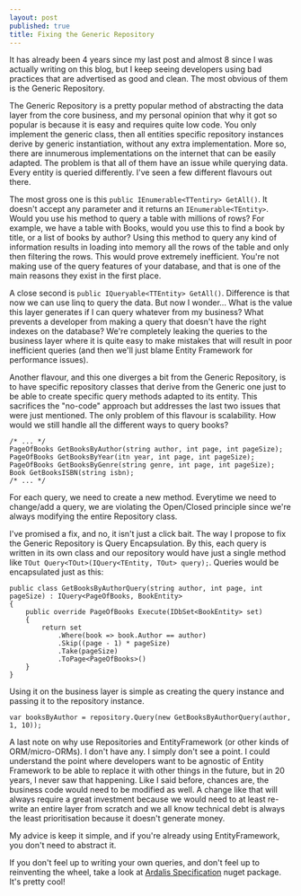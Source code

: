 ```yaml
---
layout: post
published: true
title: Fixing the Generic Repository
---
```

It has already been 4 years since my last post and almost 8 since I was actually writing on this blog, but I keep seeing developers using bad practices that are advertised as good and clean. The most obvious of them is the Generic Repository.

The Generic Repository is a pretty popular method of abstracting the data layer from the core business, and my personal opinion that why it got so popular is because it is easy and requires quite low code. You only implement the generic class, then all entities specific repository instances derive by generic instantiation, without any extra implementation. More so, there are innumerous implementations on the internet that can be easily adapted. The problem is that all of them have an issue while querying data. Every entity is queried differently. I've seen a few different flavours out there.

The most gross one is this `public IEnumerable<TTentiry> GetAll()`. It doesn't accept any parameter and it returns an `IEnumerable<TEntity>`. Would you use his method to query a table with millions of rows? For example, we have a table with Books, would you use this to find a book by title, or a list of books by author? Using this method to query any kind of information results in loading into memory all the rows of the table and only then filtering the rows. This would prove extremely inefficient. You're not making use of the query features of your database, and that is one of the main reasons they exist in the first place.

A close second is `public IQueryable<TTEntity> GetAll()`. Difference is that now we can use linq to query the data. But now I wonder... What is the value this layer generates if I can query whatever from my business? What prevents a developer from making a query that doesn't have the right indexes on the database? We're completely leaking the queries to the business layer where it is quite easy to make mistakes that will result in poor inefficient queries (and then we'll just blame Entity Framework for performance issues).

Another flavour, and this one diverges a bit from the Generic Repository, is to have specific repository classes that derive from the Generic one just to be able to create specific query methods adapted to its entity. This sacrifices the "no-code" approach but addresses the last two issues that were just mentioned. The only problem of this flavour is scalability. How would we still handle all the different ways to query books?

```
/* ... */
PageOfBooks GetBooksByAuthor(string author, int page, int pageSize);
PageOfBooks GetBooksByYear(itn year, int page, int pageSize);
PageOfBooks GetBooksByGenre(string genre, int page, int pageSize);
Book GetBooksISBN(string isbn);
/* ... */
```

For each query, we need to create a new method. Everytime we need to change/add a query, we are violating the Open/Closed principle since we're always modifying the entire Repository class.

I've promised a fix, and no, it isn't just a click bait. The way I propose to fix the Generic Repository is Query Encapsulation. By this, each query is written in its own class and our repository would have just a single method like `TOut Query<TOut>(IQuery<TEntity, TOut> query);`.
Queries would be encapsulated just as this:

```
public class GetBooksByAuthorQuery(string author, int page, int pageSize) : IQuery<PageOfBooks, BookEntity>
{
    public override PageOfBooks Execute(IDbSet<BookEntity> set)
    {
        return set
            .Where(book => book.Author == author)
            .Skip((page - 1) * pageSize)
            .Take(pageSize)
            .ToPage<PageOfBooks>()
    }
}
```

Using it on the business layer is simple as creating the query instance and passing it to the repository instance.

```
var booksByAuthor = repository.Query(new GetBooksByAuthorQuery(author, 1, 10));
```

A last note on why use Repositories and EntityFramework (or other kinds of ORM/micro-ORMs). I don't have any. I simply don't see a point. I could understand the point where developers want to be agnostic of Entity Framework to be able to replace it with other things in the future, but in 20 years, I never saw that happening. Like I said before, chances are, the business code would need to be modified as well. A change like that will always require a great investment because we would need to at least re-write an entire layer from scratch and we all know technical debt is always the least prioritisation because it doesn't generate money.

My advice is keep it simple, and if you're already using EntityFramework, you don't need to abstract it.

If you don't feel up to writing your own queries, and don't feel up to reinventing the wheel, take a look at [Ardalis Specification](https://specification.ardalis.com/) nuget package. It's pretty cool!
